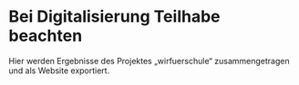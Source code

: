 # Bei Digitalisierung Teilhabe beachten
Hier werden Ergebnisse des Projektes „wirfuerschule“ zusammengetragen und als Website exportiert.